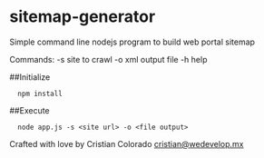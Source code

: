 # sitemap-generator
Simple command line nodejs program to build web portal sitemap 

Commands: 
  -s    site to crawl
  -o    xml output file
  -h    help


##Initialize

```
  npm install
```

##Execute

```
  node app.js -s <site url> -o <file output>
```


Crafted with love by Cristian Colorado <cristian@wedevelop.mx>
